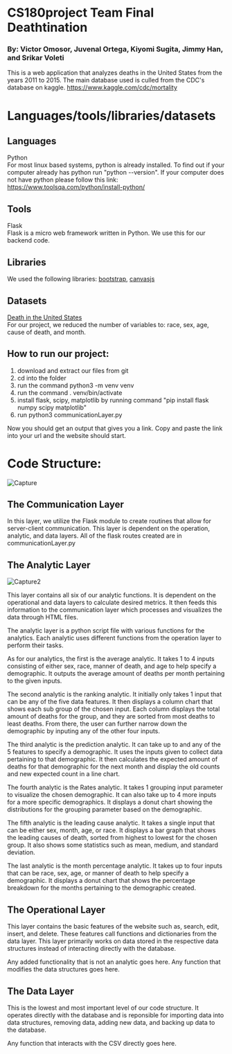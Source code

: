 # CS180project Team Final Deathtination
### By: Victor Omosor, Juvenal Ortega, Kiyomi Sugita, Jimmy Han, and Srikar Voleti

This is a web application that analyzes deaths in the United States from the years 2011 to 2015. The main database used is culled from the CDC's database on kaggle. https://www.kaggle.com/cdc/mortality 

# Languages/tools/libraries/datasets
## Languages
Python\
For most linux based systems, python is already installed. To find out if your computer already has python run "python --version". If your computer does not have python please follow this link: https://www.toolsqa.com/python/install-python/

## Tools
Flask\
Flask is a micro web framework written in Python. We use this for our backend code. 

## Libraries
We used the following libraries: [bootstrap](https://getbootstrap.com/), [canvasjs](https://canvasjs.com/)

## Datasets 
[Death in the United States](https://www.kaggle.com/cdc/mortality)\
For our project, we reduced the number of variables to: race, sex, age, cause of death, and month.

## How to run our project:
1. download and extract our files from git
2. cd into the folder
3. run the command python3 -m venv venv
4. run the command . venv/bin/activate
5. install flask, scipy, matplotlib by running command "pip install flask numpy scipy matplotlib"
6. run python3 communicationLayer.py

Now you should get an output that gives you a link. Copy and paste the link into your url and the website should start.

# Code Structure: 
![Capture](https://user-images.githubusercontent.com/91701128/144170619-2014f206-0d80-4d1e-b348-11fffab92339.PNG)
## The Communication Layer
In this layer, we utilize the Flask module to create routines that allow for server-client communication. This layer is dependent on the operation, analytic, and data layers. All of the flask routes created are in communicationLayer.py

## The Analytic Layer
![Capture2](https://user-images.githubusercontent.com/91701128/144172507-df012c56-e98b-41cf-9147-ece7bf37b838.PNG)

This layer contains all six of our analytic functions. It is dependent on the operational and data layers to calculate desired metrics. It then feeds this information to the communication layer which processes and visualizes the data through HTML files. 

The analytic layer is a python script file with various functions for the analytics. Each analytic uses different functions from the operation layer to perform their tasks.

As for our analytics, the first is the average analytic. It takes 1 to 4 inputs consisting of either sex, race, manner of death, and age to help specify a demographic. It outputs the average amount of deaths per month pertaining to the given inputs.

The second analytic is the ranking analytic. It initially only takes 1 input that can be any of the five data features. It then displays a column chart that shows each sub group of the chosen input. Each column displays the total amount of deaths for the group, and they  are sorted from most deaths to least deaths. From there, the user can further narrow down the demographic by inputing any of the other four inputs.

The third analytic is the prediction analytic. It can take up to and any of the 5 features to specify a demographic. It uses the inputs given to collect data pertaining to that demographic. It then calculates the expected amount of deaths for that demographic for the next month and display the old counts and new expected count in a line chart.

The fourth analytic is the Rates analytic. It takes 1 grouping input parameter to visualize the chosen demographic. It can also take up to 4 more inputs for a more specific demographics. It displays a donut chart showing the distributions for the grouping parameter based on the demographic.

The fifth analytic is the leading cause analytic. It takes a single input that can be either sex, month, age, or race. It displays a bar graph that shows the leading causes of death, sorted from highest to lowest for the chosen group. It also shows some statistics such as mean, medium, and standard deviation.

The last analytic is the month percentage analytic. It takes up to four inputs that can be race, sex, age, or manner of death to help specify a demographic. It displays a donut chart that shows the percentage breakdown for the months pertaining to the demographic created.


## The Operational Layer
This layer contains the basic features of the website such as, search, edit, insert, and delete. These features call functions and dictionaries from the data layer. This layer primarily works on data stored in the respective data structures instead of interacting directly with the database.

Any added functionality that is not an analytic goes here. Any function that modifies the data structures goes here. 

## The Data Layer
This is the lowest and most important level of our code structure. It operates directly with the database and is reponsible for importing data into data structures, removing data, adding new data, and backing up data to the database. 

Any function that interacts with the CSV directly goes here. 



